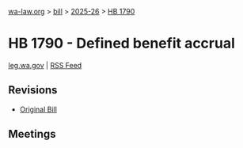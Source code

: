 [wa-law.org](/) > [bill](/bill/) > [2025-26](/bill/2025-26/) > [HB 1790](/bill/2025-26/hb/1790/)

# HB 1790 - Defined benefit accrual
[leg.wa.gov](https://app.leg.wa.gov/billsummary?BillNumber=1790&Year=2025&Initiative=false) | [RSS Feed](./rss.xml)

## Revisions
* [Original Bill](1/)

## Meetings